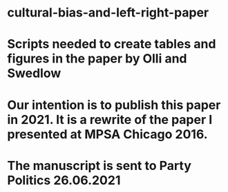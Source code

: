 # cultural-bias-and-left-right-paper
# Scripts needed to create tables and figures in the paper by Olli and Swedlow

# Our intention is to publish this paper in 2021.  It is a rewrite of the paper I presented at MPSA Chicago 2016.
# The manuscript is sent to Party Politics 26.06.2021


